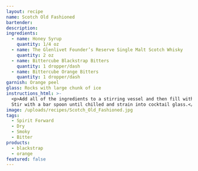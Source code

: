 ```yaml
---
layout: recipe
name: Scotch Old Fashioned
bartender:
description:
ingredients:
  - name: Honey Syrup
    quantity: 1/4 oz
  - name: The Glenlivet Founder’s Reserve Single Malt Scotch Whisky
    quantity: 2 oz
  - name: Bittercube Blackstrap Bitters
    quantity: 1 dropper/dash
  - name: Bittercube Orange Bitters
    quantity: 1 dropper/dash
garnish: Orange peel
glass: Rocks with large chunk of ice
instructions_html: >-
  <p>Add all of the ingredients to a stirring vessel and then fill with ice.
  Stir with a bar spoon until chilled and strain into cocktail glass.</p>
image: /uploads/recipes/Scotch_Old_Fashioned.jpg
tags:
  - Spirit Forward
  - Dry
  - Smoky
  - Bitter
products:
  - blackstrap
  - orange
featured: false
---
```




